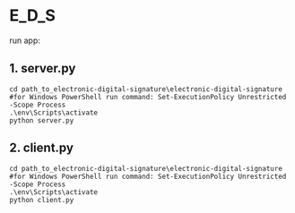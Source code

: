 # E_D_S

run app:

## 1. server.py

```
cd path_to_electronic-digital-signature\electronic-digital-signature
#for Windows PowerShell run command: Set-ExecutionPolicy Unrestricted -Scope Process
.\env\Scripts\activate
python server.py
```

## 2. client.py

```
cd path_to_electronic-digital-signature\electronic-digital-signature
#for Windows PowerShell run command: Set-ExecutionPolicy Unrestricted -Scope Process
.\env\Scripts\activate
python client.py
```
